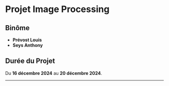 # Projet **Image Processing**

## Binôme
- **Prévost Louis**
- **Seys Anthony**

## Durée du Projet
Du **16 décembre 2024** au **20 décembre 2024**.

---

